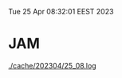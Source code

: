 Tue 25 Apr 08:32:01 EEST 2023
# JAM
<a href='./cache/202304/25_08.log'>./cache/202304/25_08.log</a>
